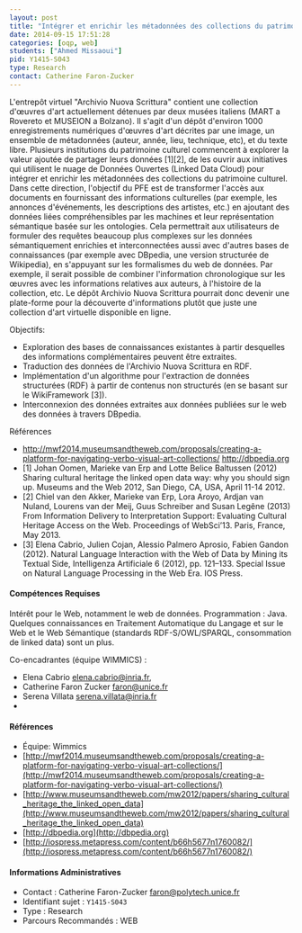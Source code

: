 ```yaml
---
layout: post
title: "Intégrer et enrichir les métadonnées des collections du patrimoine culturel grâce au web de données."
date: 2014-09-15 17:51:28
categories: [oqp, web]
students: ["Ahmed Missaoui"]
pid: Y1415-S043
type: Research
contact: Catherine Faron-Zucker
---
```

       
L'entrepôt virtuel "Archivio Nuova Scrittura" contient une collection d'œuvres d'art actuellement détenues par deux musées italiens (MART a Rovereto et MUSEION a Bolzano). Il s'agit d'un dépôt d'environ 1000 enregistrements numériques d'œuvres d'art décrites par une image, un ensemble de métadonnées (auteur, année, lieu, technique, etc), et du texte libre.
Plusieurs institutions du patrimoine culturel commencent à explorer la valeur ajoutée de partager leurs données [1][2], de les ouvrir aux initiatives qui utilisent le nuage de Données Ouvertes (Linked Data Cloud) pour intégrer et enrichir les métadonnées des collections du patrimoine culturel. Dans cette direction, l'objectif du PFE est de transformer l'accès aux documents en
fournissant des informations culturelles (par exemple, les annonces d'événements, les descriptions des artistes, etc.) en ajoutant des données liées compréhensibles par les machines et leur représentation sémantique basée sur les ontologies.
Cela permettrait aux utilisateurs de formuler des requêtes beaucoup plus complexes sur les données sémantiquement enrichies et interconnectées aussi avec d'autres bases de connaissances (par exemple avec DBpedia, une version structurée de Wikipedia), en s'appuyant sur les formalismes du web de données. Par exemple, il serait possible de combiner l'information
chronologique sur les œuvres avec les informations relatives aux auteurs, à l'histoire de la collection, etc. Le dépôt Archivio Nuova Scrittura pourrait donc devenir une plate-forme pour la découverte d'informations plutôt que juste une collection d'art virtuelle disponible en ligne.
 
Objectifs:

- Exploration des bases de connaissances existantes à partir desquelles des
informations complémentaires peuvent être extraites.
- Traduction des données de l'Archivio Nuova Scrittura en RDF.
- Implémentation d'un algorithme pour l'extraction de données structurées
(RDF) à partir de contenus non structurés (en se basant sur le WikiFramework [3]).
- Interconnexion des données extraites aux données publiées sur le web des données à travers DBpedia.
 
Références

  - http://mwf2014.museumsandtheweb.com/proposals/creating-a-platform-for-navigating-verbo-visual-art-collections/
http://dbpedia.org
  - [1] Johan Oomen, Marieke van Erp and Lotte Belice Baltussen (2012) Sharing cultural heritage the linked open data way: why you should sign up. Museums and the Web 2012, San Diego, CA, USA, April 11-14 2012.
  - [2] Chiel van den Akker, Marieke van Erp, Lora Aroyo, Ardjan van Nuland, Lourens van der Meij, Guus Schreiber and Susan Legêne (2013) From Information Delivery to Interpretation Support: Evaluating Cultural Heritage Access on the Web.
Proceedings of WebSci’13. Paris, France, May 2013.
  - [3] Elena Cabrio, Julien Cojan, Alessio Palmero Aprosio, Fabien Gandon (2012). Natural Language Interaction with the Web of Data by Mining its Textual Side, Intelligenza Artificiale 6 (2012), pp. 121–133. Special Issue on Natural Language Processing in the Web Era. IOS Press.

#### Compétences Requises
Intérêt pour le Web, notamment le web de données.
Programmation : Java. Quelques connaissances en Traitement Automatique du Langage et sur le Web et le Web Sémantique (standards RDF-S/OWL/SPARQL, consommation de linked data) sont un plus.

Co-encadrantes (équipe WIMMICS) :

  * Elena Cabrio elena.cabrio@inria.fr,
  * Catherine Faron Zucker faron@unice.fr
  * Serena Villata serena.villata@inria.fr
  * 
#### Références

  * Équipe: Wimmics
  * [http://mwf2014.museumsandtheweb.com/proposals/creating-a-platform-for-navigating-verbo-visual-art-collections/](http://mwf2014.museumsandtheweb.com/proposals/creating-a-platform-for-navigating-verbo-visual-art-collections/)
  * [http://www.museumsandtheweb.com/mw2012/papers/sharing_cultural_heritage_the_linked_open_data](http://www.museumsandtheweb.com/mw2012/papers/sharing_cultural_heritage_the_linked_open_data)
  * [http://dbpedia.org](http://dbpedia.org)
  * [http://iospress.metapress.com/content/b66h5677n1760082/](http://iospress.metapress.com/content/b66h5677n1760082/)

#### Informations Administratives
  * Contact : Catherine Faron-Zucker <faron@polytech.unice.fr>
  * Identifiant sujet : `Y1415-S043`
  * Type : Research
  * Parcours Recommandés : WEB
     
